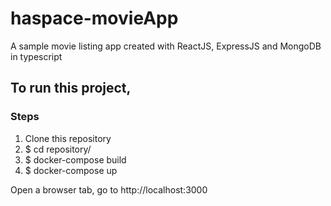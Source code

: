 # haspace-movieApp
A sample movie listing app created with ReactJS, ExpressJS and MongoDB in typescript

## To run this project,

### Steps

1. Clone this repository
2. $ cd repository/
2. $ docker-compose build
3. $ docker-compose up

Open a browser tab, go to http://localhost:3000
